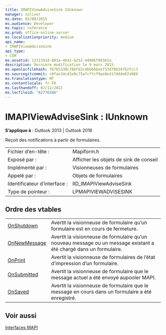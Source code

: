 ```yaml
---
title: IMAPIViewAdviseSink IUnknown
manager: soliver
ms.date: 03/09/2015
ms.audience: Developer
ms.topic: reference
ms.prod: office-online-server
ms.localizationpriority: medium
api_name:
- IMAPIViewAdviseSink
api_type:
- COM
ms.assetid: 1231391d-803a-4b41-b252-4d986f99361a
description: Dernière modification le 9 mars 2015
ms.openlocfilehash: f67b5330c78bfd2c4bbb6beef53d78b347b2fcc3
ms.sourcegitcommit: c0fae34cd3a9c75a7cffcf9ae8e417ddde07a989
ms.translationtype: MT
ms.contentlocale: fr-FR
ms.lasthandoff: 02/12/2022
ms.locfileid: "62776346"
---
```

# <a name="imapiviewadvisesink--iunknown"></a>IMAPIViewAdviseSink : IUnknown

  
  
**S’applique à** : Outlook 2013 | Outlook 2016 
  
Reçoit des notifications à partir de formulaires. 
  
|||
|:-----|:-----|
|Fichier d’en-tête :  <br/> |Mapiform.h  <br/> |
|Exposé par :  <br/> |Afficher les objets de sink de conseil  <br/> |
|Implémenté par :  <br/> |Visionneuses de formulaires  <br/> |
|Appelé par :  <br/> |Objets de formulaires  <br/> |
|Identificateur d’interface :  <br/> |IID_IMAPIViewAdviseSink  <br/> |
|Type de pointeur :  <br/> |LPMAPIVIEWADVISESINK  <br/> |
   
## <a name="vtable-order"></a>Ordre des vtables

|||
|:-----|:-----|
|[OnShutdown](imapiviewadvisesink-onshutdown.md) <br/> |Avertit la visionneuse de formulaire qu’un formulaire est en cours de fermeture. |
|[OnNewMessage](imapiviewadvisesink-onnewmessage.md) <br/> |Avertit la visionneuse de formulaire qu’un nouveau message ou un message existant a été chargé dans un formulaire. |
|[OnPrint](imapiviewadvisesink-onprint.md) <br/> |Avertit la visionneuse de formulaires de l’état d’impression d’un formulaire. |
|[OnSubmitted](imapiviewadvisesink-onsubmitted.md) <br/> |Avertit la visionneuse de formulaire que le message actuel a été envoyé aupooler MAPI. |
|[OnSaved](imapiviewadvisesink-onsaved.md) <br/> |Avertit la visionneuse de formulaire que le message en cours dans un formulaire a été enregistré. |
   
## <a name="see-also"></a>Voir aussi



[Interfaces MAPI](mapi-interfaces.md)

